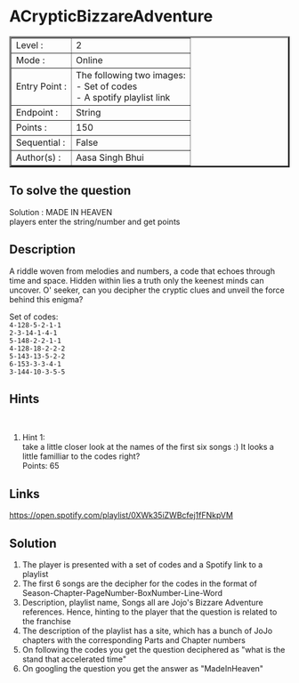 # ACrypticBizzareAdventure

<table border=3 >
<tr>
    <td>Level : </td>
    <td> 2 </td>
</tr>
<tr>
    <td>Mode : </td>
    <td> Online </td>
</tr>
<tr>
    <td>Entry Point : </td>
    <td> The following two images: </br>
			- Set of codes </br>
			- A spotify playlist link </td>
</tr>
<tr>
    <td>Endpoint : </td>
    <td> String </td>
</tr>
<tr>
    <td>Points :</td>
    <td> 150 </td>
</tr>
<tr>
    <td>Sequential : </td>
    <td> False </td>
</tr>
<tr>
    <td>Author(s) : </td>
    <td>Aasa Singh Bhui </td>
</tr>
</table>


## To solve the question 
Solution : MADE IN HEAVEN </br>
players enter the string/number and get points

## Description 
A riddle woven from melodies and numbers, a code that echoes through time and space. Hidden within lies a truth only the keenest minds can uncover. O' seeker, can you decipher the cryptic clues and unveil the force behind this enigma?

Set of codes: </br>
`4-128-5-2-1-1`</br>
`2-3-14-1-4-1`</br>
`5-148-2-2-1-1`</br>
`4-128-18-2-2-2`</br>
`5-143-13-5-2-2`</br>
`6-153-3-3-4-1` </br>
`3-144-10-3-5-5`

## Hints

<br>
<ol>
    <li>Hint 1: <br> take a little closer look at the names of the first six songs :) It looks a little familliar to the codes right? <br> Points: 65 </li>
</ol>

## Links 

https://open.spotify.com/playlist/0XWk35iZWBcfej1fFNkpVM


## Solution 

<ol>
	<li> The player is presented with a set of codes and a Spotify link to a playlist </li>
	<li>The first 6 songs are the decipher for the codes in the format of Season-Chapter-PageNumber-BoxNumber-Line-Word  </li>
	<li>Description, playlist name, Songs all are Jojo's Bizzare Adventure references. Hence, hinting to the player that the question is related to the franchise</li>
	<li> The description of the playlist has a site, which has a bunch of JoJo chapters with the corresponding Parts and Chapter numbers</li>
	<li> On following the codes you get the question deciphered as "what is the stand that accelerated time" </li>
	<li> On googling the question you get the answer as "MadeInHeaven"</li>
</ol